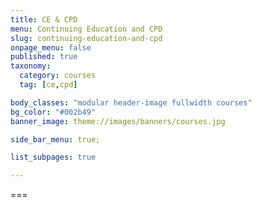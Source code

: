 ```yaml
---
title: CE & CPD
menu: Continuing Education and CPD
slug: continuing-education-and-cpd
onpage_menu: false
published: true
taxonomy:
  category: courses
  tag: [ce,cpd]

body_classes: "modular header-image fullwidth courses"
bg_color: "#002b49"
banner_image: theme://images/banners/courses.jpg

side_bar_menu: true;

list_subpages: true

---
```


===
